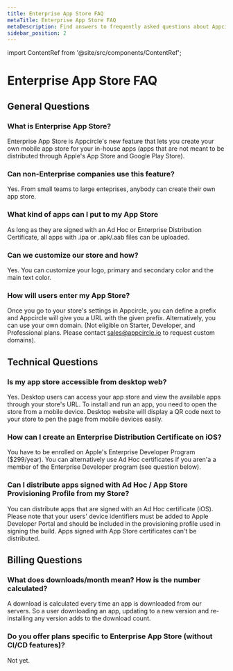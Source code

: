 ```yaml
---
title: Enterprise App Store FAQ
metaTitle: Enterprise App Store FAQ
metaDescription: Find answers to frequently asked questions about Appcircle's Enterprise App Store feature.
sidebar_position: 2
---
```


import ContentRef from '@site/src/components/ContentRef';

# Enterprise App Store FAQ

## General Questions

### What is Enterprise App Store?

Enterprise App Store is Appcircle's new feature that lets you create your own mobile app store for your in-house apps (apps that are not meant to be distributed through Apple's App Store and Google Play Store).

### Can non-Enterprise companies use this feature?

Yes. From small teams to large enteprises, anybody can create their own app store.

### What kind of apps can I put to my App Store

As long as they are signed with an Ad Hoc or Enterprise Distribution Certificate, all apps with .ipa or .apk/.aab files can be uploaded.

### Can we customize our store and how?

Yes. You can customize your logo, primary and secondary color and the main text color.

### How will users enter my App Store?

Once you go to your store's settings in Appcircle, you can define a prefix and Appcircle will give you a URL with the given prefix. Alternatively, you can use your own domain. (Not eligible on Starter, Developer, and Professional plans. Please contact sales@appcircle.io to request custom domains).

## Technical Questions

### Is my app store accessible from desktop web?

Yes. Desktop users can access your app store and view the available apps through your store's URL. To install and run an app, you need to open the store from a mobile device. Desktop website will display a QR code next to your store to pen the page from mobile devices easily.

### How can I create an Enterprise Distribution Certificate on iOS?

You have to be enrolled on Apple's Enterprise Developer Program ($299/year). You can alternatively use Ad Hoc certificates if you aren'a a member of the Enterprise Developer program (see question below).

### Can I distribute apps signed with Ad Hoc / App Store Provisioning Profile from my Store?

You can distribute apps that are signed with an Ad Hoc certificate (iOS). Please note that your users' device identifiers must be added to Apple Developer Portal and should be included in the provisioning profile used in signing the build. Apps signed with App Store certificates can't be distributed.

## Billing Questions

### What does downloads/month mean? How is the number calculated?

A download is calculated every time an app is downloaded from our servers. So a user downloading an app, updating to a new version and re-installing any version adds to the download count.

### Do you offer plans specific to Enterprise App Store (without CI/CD features)?

Not yet.
